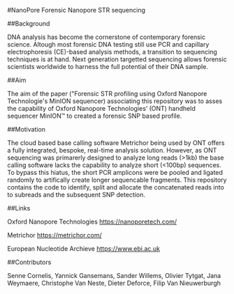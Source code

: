 #NanoPore
Forensic Nanopore STR sequencing

##Background

DNA analysis has become the cornerstone of contemporary forensic science. Altough most forensic DNA testing still use PCR and capillary 
electrophoresis (CE)-based analysis methods, a transition to sequencing techniques is at hand.
Next generation targetted sequencing allows forensic scientists worldwide to harness the full potential of their DNA sample. 

##Aim

The aim of the paper ("Forensic STR profiling using Oxford Nanopore Technologie's MinION sequencer) associating this repository was to asses the capability of Oxford Nanopore Technologies’ (ONT) handheld sequencer MinION™ to created a forensic SNP based profile. 

##Motivation

The cloud based base calling software Metrichor being used by ONT offers a fully integrated, bespoke, real-time analysis solution. However, as ONT sequencing was primarerly designed to analyze long reads (>1kb) the base calling software lacks the capability to analyze short (<100bp) sequences. 
To bypass this hiatus, the short PCR amplicons were be pooled and ligated randomly to artifically create longer sequencable fragments.
This repository contains the code to identify, split and allocate the concatenated reads into to subreads and the subsequent SNP detection. 

##Links

Oxford Nanopore Technologies
https://nanoporetech.com/

Metrichor
https://metrichor.com/

European Nucleotide Archieve
https://www.ebi.ac.uk

##Contributors

Senne Cornelis,
Yannick Gansemans,
Sander Willems,
Olivier Tytgat,
Jana Weymaere,
Christophe Van Neste,
Dieter Deforce,
Filip Van Nieuwerburgh 
